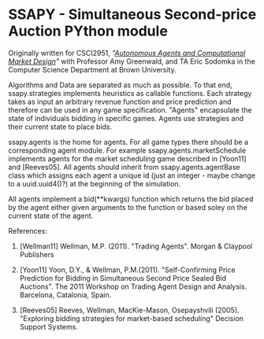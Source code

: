 SSAPY - Simultaneous Second-price Auction PYthon module
=======================================================

Originally written for CSCI2951, *"[Autonomous Agents and Computational Market Design](http://www.cs.brown.edu/courses/csci2951-c/)"*
with Professor Amy Greenwald, and TA Eric Sodomka in the Computer Science Department at Brown University.

Algorithms and Data are separated as much as possible. To that end, ssapy.strategies implements heuristics as callable functions.
Each strategy takes as input an arbitrary revenue function and price prediction and therefore can be used in any game specification.
"Agents" encapsulate the state of individuals bidding in specific games. Agents use strategies and their current state to place bids.

ssapy.agents is the home for agents. For all game types there should be a corresponding agent module. For example ssapy.agents.marketSchedule
implements agents for the market scheduling game described in [Yoon11] and [Reeves05]. All agents should inherit from ssapy.agents.agentBase class which assigns 
each agent a unique id (just an integer - maybe change to a uuid.uuid4()?) at the beginning of the simulation.

All agents implement a bid(**kwargs) function which returns the bid placed by the agent either given arguments to the function or based
soley on the current state of the agent.

References:

 1. [Wellman11] Wellman, M.P. (2011). "Trading Agents". Morgan & Claypool Publishers   

 1. [Yoon11] Yoon, D.Y., & Wellman, P.M.(2011). "Self-Confirming Price Prediction for Bidding in Simultaneous Second Price Sealed Bid Auctions". The 2011 Workshop on Trading Agent Design and Analysis. Barcelona, Catalonia, Spain.   

 3. [Reeves05] Reeves, Wellman, MacKie-Mason, Osepayshvili (2005). "Exploring bidding strategies for market-based scheduling" Decision Support Systems.